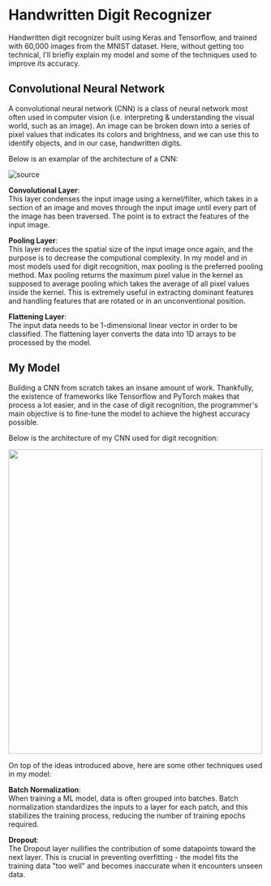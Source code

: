 # Handwritten Digit Recognizer

Handwritten digit recognizer built using Keras and Tensorflow, and trained with 60,000 images from the MNIST dataset. Here, without getting too technical, I'll briefly explain my model and some of the techniques used to improve its accuracy.

## Convolutional Neural Network
A convolutional neural network (CNN) is a class of neural network most often used in computer vision (i.e. interpreting & understanding the visual world, such as an image). An image can be broken down into a series of pixel values that indicates its colors and brightness, and we can use this to identify objects, and in our case, handwritten digits.

Below is an examplar of the architecture of a CNN:

![source](https://miro.medium.com/max/1400/1*vkQ0hXDaQv57sALXAJquxA.jpeg)

**Convolutional Layer**:  
This layer condenses the input image using a kernel/filter, which takes in a section of an image and moves through the input image until every part of the image has been traversed. The point is to extract the features of the input image.

**Pooling Layer**:  
This layer reduces the spatial size of the input image once again, and the purpose is to decrease the computional complexity. In my model and in most models used for digit recognition, max pooling is the preferred pooling method. Max pooling returns the maximum pixel value in the kernel as supposed to average pooling which takes the average of all pixel values inside the kernel. This is extremely useful in extracting dominant features and handling features that are rotated or in an unconventional position.

**Flattening Layer**:  
The input data needs to be 1-dimensional linear vector in order to be classified. The flattening layer converts the data into 1D arrays to be processed by the model.

## My Model
Building a CNN from scratch takes an insane amount of work. Thankfully, the existence of frameworks like Tensorflow and PyTorch makes that process a lot easier, and in the case of digit recognition, the programmer's main objective is to fine-tune the model to achieve the highest accuracy possible. 

Below is the architecture of my CNN used for digit recognition:  

<img src="https://user-images.githubusercontent.com/71620462/167315582-dc75ebde-a3bd-43cf-9be7-c535b3b84315.png" width="500" height="600">

On top of the ideas introduced above, here are some other techniques used in my model:

**Batch Normalization**:  
When training a ML model, data is often grouped into batches. Batch normalization standardizes the inputs to a layer for each patch, and this stabilizes the training process, reducing the number of training epochs required.

**Dropout**:  
The Dropout layer nullifies the contribution of some datapoints toward the next layer. This is crucial in preventing overfitting - the model fits the training data "too well" and becomes inaccurate when it encounters unseen data.




